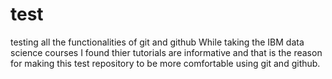 # test
testing all the functionalities of git and github
While taking the IBM data science courses I found thier tutorials are informative and that is the reason for making this test repository to be more comfortable using git and github.

